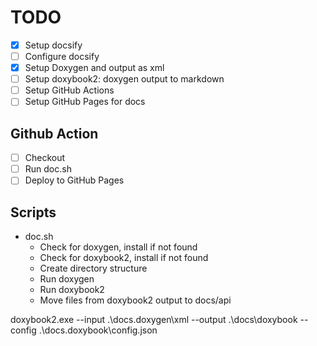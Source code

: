 # TODO

- [x] Setup docsify
- [ ] Configure docsify
- [x] Setup Doxygen and output as xml
- [ ] Setup doxybook2: doxygen output to markdown
- [ ] Setup GitHub Actions
- [ ] Setup GitHub Pages for docs

## Github Action

- [ ] Checkout
- [ ] Run doc.sh
- [ ] Deploy to GitHub Pages

## Scripts

- doc.sh
  - Check for doxygen, install if not found
  - Check for doxybook2, install if not found
  - Create directory structure
  - Run doxygen
  - Run doxybook2
  - Move files from doxybook2 output to docs/api

doxybook2.exe --input .\docs\.doxygen\xml --output .\docs\doxybook --config .\docs\.doxybook\config.json